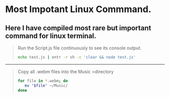 # Most Impotant Linux Commmand.
## Here I have compiled most rare but important command for linux terminal.

> Run the Script.js file continuously to
> see its console output.
> ```bash
> echo test.js | entr -r sh -c 'clear && node test.js'
---


>Copy all .webm files into the Music >directory
>```bash
> for file in *.webm; do
>    mv "$file" ~/Music/
>done

